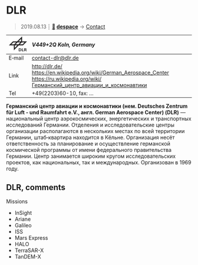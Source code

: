 # DLR
> 2019.08.13 ┊ **[🚀](../index/index.md) [despace](index.md)** → [Contact](contact.md)

|[![](f/contact/d/dlr_logo1_thumb.jpg)](f/contact/d/dlr_logo1.png)|*V449+2Q Koln, Germany*|
|:--|:--|
|E‑mail| <contact-dlr@dlr.de> |
|Link| <http://dlr.de/><br> <https://en.wikipedia.org/wiki/German_Aerospace_Center><br> <https://ru.wikipedia.org/wiki/Германский_центр_авиации_и_космонавтики> |
|Tel| +49(2203)60-10, fax: … |

**Германский центр авиации и космонавтики (нем. Deutsches Zentrum für Luft - und Raumfahrt e.V., англ. German Aerospace Center) (DLR)** — национальный центр аэрокосмических, энергетических и транспортных исследований Германии. Отделения и исследовательские центры организации располагаются в нескольких местах по всей территории Германии, штаб‑квартира находится в Кёльне. Организация несёт ответственность за планирование и осуществление германской космической программы от имени федерального правительства Германии. Центр занимается широким кругом исследовательских проектов, как национальных, так и международных. Организован в 1969 году.


<p style="page-break-after:always"> </p>

## DLR, comments

Missions

   - InSight
   - Ariane
   - Galileo
   - ISS
   - Mars Express
   - HALO
   - TerraSAR-X
   - TanDEM-X

